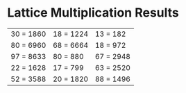 # Lattice Multiplication Results

|   |   |   |
|---|---|---|
| 30 = 1860 | 18 = 1224 | 13 = 182 |
| 80 = 6960 | 68 = 6664 | 18 = 972 |
| 97 = 8633 | 80 = 880 | 67 = 2948 |
| 22 = 1628 | 17 = 799 | 63 = 2520 |
| 52 = 3588 | 20 = 1820 | 88 = 1496 |
